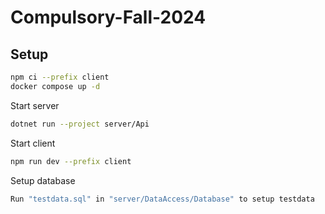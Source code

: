 # Compulsory-Fall-2024
## Setup

```sh
npm ci --prefix client
docker compose up -d
```

Start server

```sh
dotnet run --project server/Api
```

Start client

```sh
npm run dev --prefix client
```

Setup database
```sh
Run "testdata.sql" in "server/DataAccess/Database" to setup testdata
```
